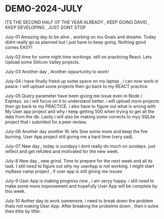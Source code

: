 # DEMO-2024-JULY
ITS THE SECOND HALF OF THE YEAR ALREADY  , KEEP GOING DAVID , KKEP DEVELOPING , JUST DONT STOP

July-01
Amazing day to be alive , working on mu Goals and dreams.
Today didnt really go as planned but i just have to keep going.
Nothing good comes EASY!

July-02
time for some night time workings.
still on practicing React.
Lets Upload some Sillicon Valley projects.

July-03
Another day , Another oppurtunity to work!

July-04
i have finally freed up some space on my laptop , i can now work in peace.
i will upload some projects then go back to my REACT practice.

July-05
Query parameter have been giving me issue even in Node / Express. so i will focus on it to understand better.
i will upload more projects then go back to my PRACTICE.
i also have to figure out what is wrong with My User app project and why i keep getting 500 when trying to get all the data from the db.
Lastly i will also be making some corrects to myy SQLite project that i submited for a peer review.

July-06
Another day another W.
lets Sew some more and keep the fire burning.
User App project still giving me a hard time (very sad).

July-07
New day , today is sundayy i dont really do much on sundays.
just reflect and get refulled and motivated for the new week.

July-8
New day , new grind.
Time to prepare for the next week and all its task.
I still need to figure out why my userApp is not working.
I might start myBase camp project , if user app is still giving me issues

July-9
User App is making progress now , i am veryy happy.
i still need to make some more improvement and hopefully User App will be complete by this week.

July-10
Aother day to work somemore.
i need to break down the problem thats not making User App.
After breaking the probelms down , then ii solve then little by little.

